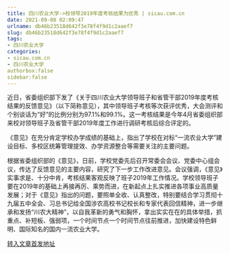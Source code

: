 ```yaml
---
title: 四川农业大学->校领导2019年度考核结果为优秀 | sicau.com.cn
date: 2021-09-08 02:09:47
urlname: db46b23518d642f3e78f4f9d1c2aaef7
slug: db46b23518d642f3e78f4f9d1c2aaef7
tags: 
- 四川农业大学
categories:
- sicau.com.cn
- 四川农业大学
authorbox:false
sidebar:false
---
```

近日，省委组织部下发了《关于四川农业大学领导班子和省管干部2019年度考核结果的反馈意见》（以下简称意见），其中领导班子考核等次获评优秀，大会测评和个别谈话为“好”的比例分别为97.1%和99.1%。这一考核结果是今年4月省委组织部来校对领导班子及省管干部2019年度工作进行调研考核后综合评定的。

《意见》在充分肯定学校办学成绩的基础上，指出了学校在对标“一流农业大学”建设目标、多校区统筹管理提效、办学资源整合等需要关注的主要问题。

根据省委组织部的《意见》，日前，学校党委先后召开常委会会议、党委中心组会议，传达了反馈意见的主要内容，研究了下一步工作改进意见。会议强调，《意见》实事求是、十分中肯，考核结果客观反映了班子2019年工作情况。学校领导班子要在2019年的基础上再接再厉、乘势而进，在新起点上扎实推进各项事业高质量发展；对于《意见》指出的问题，要照单全收、认真整改，特别要结合学习贯彻十九届五中全会、习总书记给全国涉农高校书记校长和专家代表回信精神，进一步继承和发扬“川农大精神”，以自我革新的勇气和胸怀，拿出实实在在的具体举措，抓重点、补短板、强弱项，一个时间节点一个时间节点往前推进，加快建设特色鲜明、国际知名的国内一流农业大学。



[转入文章首发地址](https://news.sicau.edu.cn/info/1135/59809.htm)